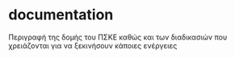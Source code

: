 # documentation
Περιγραφή της δομής του ΠΣΚΕ καθώς και των διαδικασιών που χρειάζονται για να ξεκινήσουν κάποιες ενέργειες
